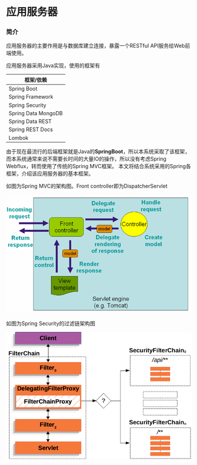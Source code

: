 # 应用服务器
### 简介

应用服务器的主要作用是与数据库建立连接，暴露一个RESTful API服务给Web前端使用。

应用服务器采用Java实现，使用的框架有

|框架/依赖|
|----|
| Spring Boot         |
| Spring Framework    |
| Spring Security     |
| Spring Data MongoDB |
| Spring Data REST    |
| Spring REST Docs    |
| Lombok              |

由于现在最流行的后端框架就是Java的**SpringBoot**，所以本系统采取了该框架，而本系统通常来说不需要长时间的大量IO的操作，所以没有考虑Spring Webflux，转而使用了传统的Spring MVC框架。
本文将结合系统采用的Spring各框架，介绍该应用服务器的基本框架。

如图为Spring MVC的架构图。Front controller即为DispatcherServlet

![mvc](/imgs/mvc.png)

如图为Spring Security的过滤链架构图

![filterchain](/imgs/multi-securityfilterchain.png)

